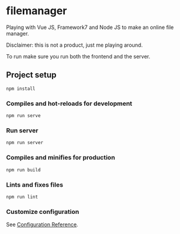 # filemanager

Playing with Vue JS, Framework7 and Node JS to make an online file manager.

Disclaimer: this is not a product, just me playing around.

To run make sure you run both the frontend and the server.

## Project setup
```
npm install
```

### Compiles and hot-reloads for development
```
npm run serve
```
### Run server
```
npm run server
```
### Compiles and minifies for production
```
npm run build
```

### Lints and fixes files
```
npm run lint
```

### Customize configuration
See [Configuration Reference](https://cli.vuejs.org/config/).
